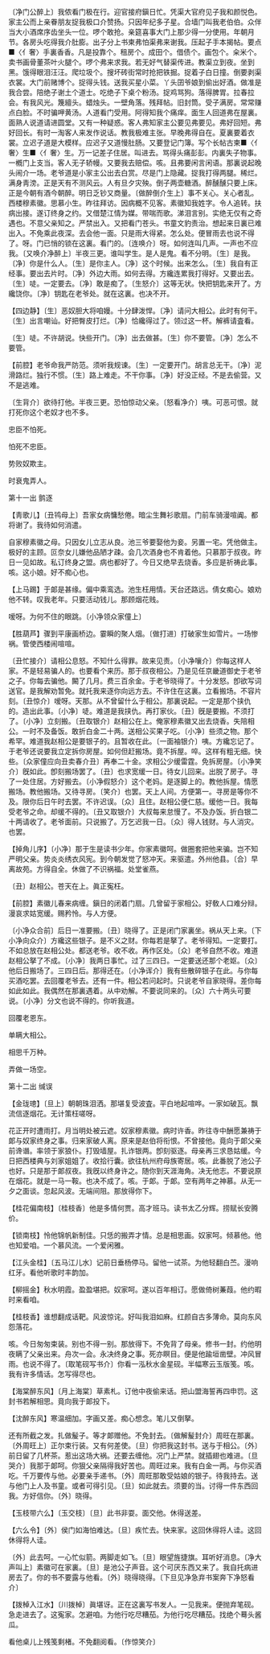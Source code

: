 <!-- { "loadSidebar": true } -->
〔净门公醉上〕我侬看门极在行。迎官接府鎭日忙。凭渠大官府见子我和颜悦色。家主公而上亲眷朋友捉我极口介赞扬。只因年纪多子星。合墙门叫我老伯伯。众伴当大小酒席序齿坐头一位。啰个敢抢。亲筵喜事大门上那少得一分使用。年朝月节。各房头吃得我介肚膨。出子分上书柬弗怕渠弗来谢我。压起子手本揭帖。要点■〈亻奢〉手裏香香。凡是投靠个。租房个。成田个。借债个。画包个。籴米个。卖书画骨董茶叶火腿个。啰个弗来求我。若无好气替渠传进。教渠立到夜。坐到黑。饿得眼泪汪汪。爬垃圾个。搜坏砖街常时抢把铁掘。捉着子白日撞。倒要剥渠衣裳。大门前赌博个。捉得头钱。送我买星小菜。丫头囝爷娘到偷出好酒。做准是我合尝。陪绝子谢土个道士。吃绝子下桌个粉汤。捉鸡骂狗。落得脾胃。拉春拉会。有我风光。篾繵头。蜡烛头。一壁角落。残拜帖。旧封筒。受子满房。常常赚点白脸。不时骗呷黄汤。人道看门受用。阿得知我个痛痒。面生人回道弗在屋裏。面熟人说道请进圆堂。又有一种疑惑。客人弗知家主公要见弗要见。弗好回短。弗好回长。有时一淘客人来发作说话。教我极难主张。早晚弗得自在。夏裏要着衣裳。立迟子道是大模样。应迟子又道慢肚肠。又要登记门簿。写个长帖古柬■〈亻奢〉生■〈亻奢〉生。万一记差子住居。叫进去。骂得头痛彭彭。内裏失子物事。一槪门上支当。客人无子轿幔。又要我去赔偿。咳。且弗要闲言闲语。那裏说起晚头闹介一场。老爷道是小家主公出去白赏。尽是门上隐藏。捉我打得两腿。稀烂。满身靑滂。正是天有不测风云。人有旦夕灾殃。倒子两壶糖酒。醉醺醺只要上床。正是今朝有酒今朝醉。明日乏钞又商量。〔做醉倒介生上〕事不关心。关心者乱。西楼穆素徽。思慕小生。昨往拜访。因病概不见客。素徽知我姓字。令人追转。扶病出接。遂订终身之约。又借楚江情为媒。带喘而歌。涕泪言别。实绝无仅有之奇遇也。不意父亲知之。严禁出入。又把看门苍头。书童文豹责治。想起来日裏已难出入。不免乘此夜深。去会他一面。只是雨大得紧。怎么处。便冒雨去也说不得了。呀。门已悄的锁在这裏。看门的。〔连唤介〕呀。如何连叫几声。一声也不应我。〔又唤介净醉上〕半夜三更。谁叫学生。是人是鬼。看不分明。〔生〕是我。〔净〕你是什么人。〔生〕是你主人。〔净〕这个时候。出来怎么。〔生〕我自有正经事。要出去片时。〔净〕外边大雨。如何去得。方纔连累我打得好。又要出去。〔生〕唗。一定要去。〔净〕敢是痴了。〔生怒介〕这等无状。快把钥匙来开了。方纔饶你。〔净〕钥匙在老爷处。就在这裏。也决不开。 

【四边静】〔生〕恶奴胆大将咱嫚。十分肆泼悍。〔净〕请问大相公。此时有何干。〔生〕出言嘲讪。好把臀皮打烂。〔净〕恰纔得过了。领过这一杯。解裤请査看。

〔生〕唗。不许胡说。快些开门。〔净〕出去做甚。〔生〕你不要管。〔净〕怎么不要管。 

【前腔】老爷命我严防范。须听我规谏。〔生〕一定要开门。胡言总无干。〔净〕泥滑路烂。独行不惯。〔生〕路上难走。不干你事。〔净〕好没正经。不是去偷营。又不是逃难。

〔生背介〕欲待打他。半夜三更。恐怕惊动父亲。〔怒看净介〕咦。可恶可恨。就打死你这个老奴才也不多。 

忠臣不怕死。



怕死不忠臣。

势败奴欺主。



时衰鬼弄人。 

第十一出
鹯逐

【靑歌儿】〔丑鸨母上〕吾家女病慵愁倦。暗尘生舞衫歌扇。门前车骑漫喧阗。都将谢了。我待如何消遣。

自家穆素徽之母。只因女儿立志从良。池三爷要娶他为妾。另置一宅。凭他做主。极好的主顾。叵奈女儿嫌他品陋才疎。会几次酒身也不肯着他。只慕那于叔夜。昨日一见如故。私订终身之盟。病也都好了。今日又绝早去烧香。多应是祈祷此事。咳。这小娘。好不痴心也。 

【上马踢】于郞是甚缘。偏中乘鸾选。池生枉用情。天台还路远。倩女痴心。娘劝他不转。叹我老年。只要活动钱儿。那顾烟花贱。

嗳呀。为何不住的眼跳。〔小净领众家僮上〕 

【胜葫芦】骤到平康画桥边。霎瞬的聚人烟。〔做打进〕打破家生如雪片。一场惨祸。管使西楼闹喧喧。

〔丑忙接介〕请相公息怒。不知什么得罪。故来见责。〔小净嚷介〕你每这样人家。不是轻易骗人的。也要看个来历。那于叔夜相公。乃是见任京畿道御史于老爷之子。你每去骗他。闝了几月。费三百余金。于老爷晓得了。十分发怒。卽欲写词送官。是我解劝暂免。就托我来逐你向远方去。不许住在这裏。立看搬场。不容片刻。〔丑惊介〕嗳呀。天那。从不曾留什么于相公。那裏说起。一定是那个挟仇的。造出此事。〔小净〕唗。难道是我挟仇。再打家伙。〔丑〕旣是要搬。不须打了。〔小净〕立刻搬。〔丑取银介〕赵相公在上。俺家穆素徽又出去烧香。失陪相公。一时不及备饭。敢折白金二十两。送相公买果子吃。〔小净〕些须之物。那个希罕。难道我赵相公是要银子的。且暂收在此。〔一面袖银介〕咦。方纔忘记了。于老爷还说要我立定拆你房屋。如何但赶搬场。竟不拆屋。啐。这样有粗无细。快些。〔众家僮应向丑卖春介丑〕再奉二十金。求相公少缓雷霆。免拆房屋。〔小净笑介〕旣如此。卽刻搬场罢了。〔丑〕也求宽缓一日。待女儿回来。出脱了房子。寻了一处住居。方好搬去。〔小净假怒介〕这个老妈。是逐脚上的。教他拆屋。情愿搬场。教他搬场。又待寻房。〔笑介〕也罢。天上人间。方便第一。寻房是等你不及。限你后日午时去罢。不许迟误。〔众〕且住。赵相公便仁慈。缓他一日。我每受老爷之命。却缓不得的。〔丑又取银介〕大叔每来怠慢了。不及办饭。折白银二十两请收了。老爷面前。只说搬了。万乞迟我一日。〔众〕得人钱财。与人消灾。也罢。 

【掉角儿序】〔小净〕那于生是读书少年。你家素徽呵。做圈套把他来骗。岂不知严明父亲。势炎炎绣衣风宪。到今朝发觉了怒冲天。来驱遣。外州他县。〔合〕早离故苑。方得自全。休做了不识祸福。处堂雀燕。

〔丑〕赵相公。苍天在上。眞正寃枉。 

【前腔】素徽儿春来病缠。鎭日的闭着门扇。几曾留于家相公。好敎人口难分辩。漫哀求姑宽缓。赐矜怜。与人方便。

〔小净众合前〕后日一准要搬。〔丑〕晓得了。正是闭门家裏坐。祸从天上来。〔下小净向众介〕方纔这些银子。是不义之财。你每若是拏了。老爷得知。一定要打。不如总放在赵相公处。都送老爷。收不收。再作区处。〔众〕老爷自然不收。难道赵相公拏了不成。〔小净〕我两日事忙。过了三四日。一定要送还那个老妪。〔众〕他后日搬场了。三四日后。那得还在。〔小净诨介〕我有些散碎银子在此。与你每买酒吃罢。去回覆老爷去。还有一件。相公若问起时。只说老爷自家晓得。差你每如此如此。我偶然在那裏遇着。从中劝解。不要说同来的。〔众〕六十两头可要说。〔小净〕分文也说不得的。你听我道。 

回覆老恩东。



单瞒大相公。

相思千万种。



弄做一场空。 

第十二出
缄误

【金珑璁】〔旦上〕朝朝珠泪洒。那堪复受波査。平白地起喧哗。一家如破瓦。飘流信逐烟花。无计策枉嗟呀。

花正开时遭雨打。月当明处被云遮。奴家穆素徽。病时许香。昨往寺中酬愿兼祷于郞与奴家终身之事。归来家破人离。原来是赵伯将衔恨。不曾接他。竟向于郞父亲前谗谮。率领于家狼仆。打毁墙屋。扎诈银两。卽刻驱逐。母亲再三求恳姑缓。今日把西楼典与刘家姐姐了。收拾行囊。欲往杭州府母族寄居。咳。此番脱了池公子也好。只是那于郞叔夜。我旣以终身许之。随你到天涯海角。决无他志。不要说原在烟花。就是一马一鞍。也决不成了。咳。于郞。于郞。空有两年之神慕。从无一夕之面谈。忽起风波。无端间阻。那放得你下。 

【桂花偏南枝】〔桂枝香〕他是多情何贾。高才班马。读书太乙分辉。捞赋长安腾价。

【锁南枝】怜他锦帆新制佳。只恁的搬弄才情。总是相思画。奴家呵。倾慕他。他也知爱咱。一个慕风流。一个爱闲雅。

【江头金桂】〔五马江儿水〕记前日垂杨停马。留他一试茶。为他轻翻白苎。漫响红牙。看他听歌时丰韵加。

【柳摇金】秋水明霞。盈盈堪把。奴家呵。遂以百年相订。愿做倚树蒹葭。他约暇时来看咱。

【桂枝香】谁想翻成话靶。风波惊诧。好叫我泪如麻。红颜自古多薄命。莫向东风怨落花。

咳。今日匆匆束装。别也不得一别。那放得下。不免背了母亲。修书一封。约他明夜瞒了父亲出来。舟次一会。永决终身之事。死亦瞑目。便是他踰垣凿壁。冲风冒雨。也说不得了。〔取笔砚写书介〕你看一泓秋水金星砚。半幅寒云玉版笺。咳。我有许多情话。怎写得尽也。 

【海棠醉东风】〔月上海棠〕草素札。订他中夜偷来话。把山盟海誓再四申罚。这封书若解相思。竟向我于郞投下。

【沈醉东风】寒温细加。字画又差。痴心想念。笔儿又倒拏。

还有所截之发。扎做髲子。等才郞赠他。不免封去。〔做解髲封介〕周旺在那裏。〔外周旺上〕正尔束行装。又有何差使。〔旦〕你把我这封书。送与于相公。〔外〕前日留了几杯茶。惹出这场大祸。还要去缠他。况门上严禁。就插翅也难进。〔旦哭介〕我那于郞呵。你狠父亲隔得我好苦也。周旺过来。我有白金一两。与你买酒吃。千万要传与他。必要亲手递书。〔外〕周旺那敢受姑娘的银子。待我持去。送与他门上人及书童。或者可得引见。〔旦〕如此就去。须要的当。讨得一件东西回我。方好信你。〔外〕晓得。 

【玉枝带六么】〔玉交枝〕〔旦〕此书非耍。面交他。休得送差。

【六么令】〔外〕侯门如海怕难达。〔旦〕疾忙去。快来家。这回休得将人诖。这回休得将人诖。

〔外〕此去呵。一心忙似箭。两脚走如飞。〔旦〕眼望旌捷旗。耳听好消息。〔净大声叫上〕素徽可在家裏。〔旦〕是池公子声音。这个可厌东西又来了。我自托病进房去了。你的书不要露与他看。〔外〕晓得晓得。〔下旦见净急弃书案奔下净怒看介〕 

【拨棹入江水】〔川拨棹〕眞堪讶。正在这裏写书发人。一见我来。便抛弃笔砚。急走进去了。这寃家。怎避咱。为他行吃尽糟茄。为他行吃尽糟茄。找绝个蓦头酱瓜。

看他桌儿上残笺剩楮。不免翻阅看。〔作惊笑介〕 

